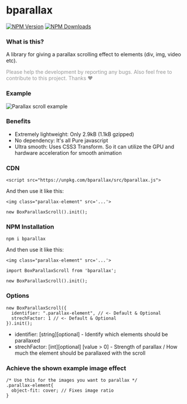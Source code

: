 # bparallax

[![NPM Version][npm-image]][npm-url]
[![NPM Downloads][downloads-image]][downloads-url]

[npm-image]: https://img.shields.io/npm/v/bparallax.svg
[npm-url]: https://npmjs.org/package/bparallax
[downloads-image]: https://img.shields.io/npm/dm/bparallax.svg
[downloads-url]: https://npmjs.org/package/bparallax

### What is this?

A library for giving a parallax scrolling effect to elements (div, img, video etc).

<p style="color: rgba(0,0,0,0.4)">Please help the development by reporting any bugs. Also feel free to contribute to this project. Thanks ❤</p>

### Example

![Parallax scroll example](readme/example.gif "Parallax scroll example")

### Benefits

- Extremely lightweight: Only 2.9kB (1.1kB gzipped)
- No dependency: It's all Pure javascript
- Ultra smooth: Uses CSS3 Transform. So it can utilize the GPU and hardware acceleration for smooth animation

### CDN

```
<script src="https://unpkg.com/bparallax/src/bparallax.js">
```

And then use it like this:

```
<img class="parallax-element" src='...'>
```

```
new BoxParallaxScroll().init();
```

### NPM Installation

```
npm i bparallax
```

And then use it like this:

```
<img class="parallax-element" src='...'>
```

```
import BoxParallaxScroll from 'bparallax';

new BoxParallaxScroll().init();
```

### Options

```
new BoxParallaxScroll({
  identifier: ".parallax-element", // <- Default & Optional
  strechFactor: 1 // <- Default & Optional
}).init();
```

- identifier: [string][optional]
  \- Identify which elements should be parallaxed
- strechFactor: [int][optional] [value > 0]
  \- Strength of parallax / How much the element should be parallaxed with the scroll

### Achieve the shown example image effect

```
/* Use this for the images you want to parallax */
.parallax-element{
  object-fit: cover; // Fixes image ratio
}
```
